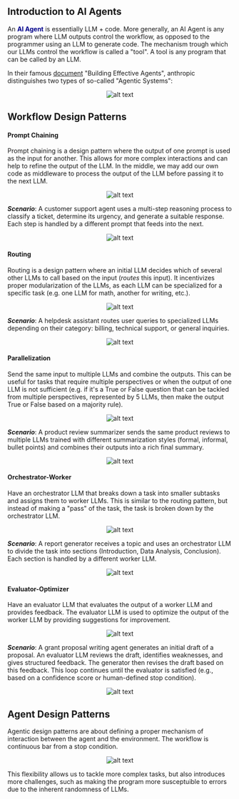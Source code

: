 ## Introduction to AI Agents

An **<font color='darkblue'>AI Agent</font>** is essentially LLM + code. More generally, an AI Agent is any program where LLM outputs control the workflow, as opposed to the programmer using an LLM to generate code. The mechanism trough which our LLMs control the workflow is called a "tool". A tool is any program that can be called by an LLM. 

In their famous [document](https://www.anthropic.com/engineering/building-effective-agents) "Building Effective Agents", anthropic distinguishes two types of so-called "Agentic Systems":

<center>

![alt text](image-1.png)

</center>

## Workflow Design Patterns

#### Prompt Chaining

Prompt chaining is a design pattern where the output of one prompt is used as the input for another. This allows for more complex interactions and can help to refine the output of the LLM. In the middle, we may add our own code as middleware to process the output of the LLM before passing it to the next LLM.

<center>

![alt text](image-2.png)

</center>

***Scenario***: A customer support agent uses a multi-step reasoning process to classify a ticket, determine its urgency, and generate a suitable response. Each step is handled by a different prompt that feeds into the next.

<center>

![alt text](image-16.png)

</center>


#### Routing 

Routing is a design pattern where an initial LLM decides which of several other LLMs to call based on the input (*routes* this input). It incentivizes proper modularization of the LLMs, as each LLM can be specialized for a specific task (e.g. one LLM for math, another for writing, etc.). 

<center>

![alt text](image-3.png)

</center>

***Scenario***: A helpdesk assistant routes user queries to specialized LLMs depending on their category: billing, technical support, or general inquiries.

<center>

![alt text](image-17.png)

</center>

#### Parallelization 

Send the same input to multiple LLMs and combine the outputs. This can be useful for tasks that require multiple perspectives or when the output of one LLM is not sufficient (e.g. if it's a True or False question that can be tackled from multiple perspectives, represented by 5 LLMs, then make the output True or False based on a majority rule).

<center>

![alt text](image-4.png)

</center>

***Scenario***: A product review summarizer sends the same product reviews to multiple LLMs trained with different summarization styles (formal, informal, bullet points) and combines their outputs into a rich final summary.

<center>

![alt text](image-18.png)

</center>


#### Orchestrator-Worker

Have an orchestrator LLM that breaks down a task into smaller subtasks and assigns them to worker LLMs. This is similar to the routing pattern, but instead of making a "pass" of the task, the task is broken down by the orchestrator LLM. 

<center>

![alt text](image-5.png)

</center>

***Scenario***: A report generator receives a topic and uses an orchestrator LLM to divide the task into sections (Introduction, Data Analysis, Conclusion). Each section is handled by a different worker LLM.

<center>

![alt text](image-19.png)

</center>


#### Evaluator-Optimizer

Have an evaluator LLM that evaluates the output of a worker LLM and provides feedback. The evaluator LLM is used to optimize the output of the worker LLM by providing suggestions for improvement.

<center>

![alt text](image-6.png)

</center>

***Scenario***: A grant proposal writing agent generates an initial draft of a proposal. An evaluator LLM reviews the draft, identifies weaknesses, and gives structured feedback. The generator then revises the draft based on this feedback. This loop continues until the evaluator is satisfied (e.g., based on a confidence score or human-defined stop condition).

<center>

![alt text](image-20.png)

</center>




## Agent Design Patterns 

Agentic design patterns are about defining a proper mechanism of interaction between the agent and the environment. The workflow is continuous bar from a stop condition.

<center>

![alt text](image-8.png)

</center>

This flexibility allows us to tackle more complex tasks, but also introduces more challenges, such as making the program more susceptuible to errors due to the inherent randomness of LLMs. 

